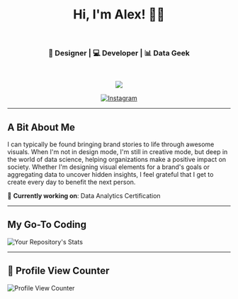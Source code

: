 
<h1 align="center"> Hi, I'm Alex! 👨‍💻 </h1>    

<h3 align="center">  🎨 Designer | 💻 Developer | 📊 Data Geek</h3> <br>

<p align="center">
  <a href="https://skillicons.dev">
    <img src="https://skillicons.dev/icons?i=php,laravel,vue,python,figma,ps,ai,ae&perline=4" />
  </a>
</p>

<p align="center">
<!-- <a href="https://www.linkedin.com/in/alexander-corvin/"><img alt="LinkedIn" src="https://img.shields.io/badge/AlexCorvin-0077B5?style=for-the-badge&logo=linkedin&logoColor=white&link=https://www.linkedin.com/in/alexander-corvin/"></a> -->
<a href="https://instagram.com/corvindesigns"><img alt="Instagram" src="https://img.shields.io/badge/CorvinDesigns-E4405F?style=for-the-badge&logo=instagram&logoColor=white&link=https://instagram.com.com/corvindesigns"></a>
</p>

---------------------------------------------------------------------------------------------------------------------------------------------------------------------------------
## A Bit About Me
I can typically be found bringing brand stories to life through awesome visuals. When I'm not in design mode, I'm still in creative mode, but deep in the world of data science, helping organizations make a positive impact on society. Whether I'm designing visual elements for a brand's goals or aggregating data to uncover hidden insights, I feel grateful that I get to create every day to benefit the next person.

💠 **Currently working on**: Data Analytics Certification 

---------------------------------------------------------------------------------------------------------------------------------------------------------------------------------

## My Go-To Coding
![Your Repository's Stats](https://github-readme-stats.vercel.app/api/top-langs/?username=acorvin&theme=blue-green)

---------------------------------------------------------------------------------------------------------------------------------------------------------------------------------

## 👀 Profile View Counter
![Profile View Counter](https://komarev.com/ghpvc/?username=acorvin)



<!--
**acorvin/acorvin** is a ✨ _special_ ✨ repository because its `README.md` (this file) appears on your GitHub profile.

Here are some ideas to get you started:

- 🔭 I’m currently working on ...
- 🌱 I’m currently learning ...
- 👯 I’m looking to collaborate on ...
- 🤔 I’m looking for help with ...
- 💬 Ask me about ...
- 📫 How to reach me: ...
- 😄 Pronouns: ...
- ⚡ Fun fact: ...
-->

